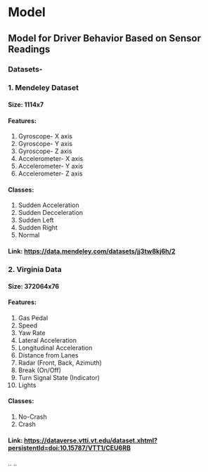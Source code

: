 # Model
## Model for Driver Behavior Based on Sensor Readings
### Datasets-</br>
### 1. Mendeley Dataset </br>
#### Size: 1114x7</br>
#### Features: </br>
  1. Gyroscope- X axis</br>
  2. Gyroscope- Y axis</br>
  3. Gyroscope- Z axis</br>
  4. Accelerometer- X axis</br>
  5. Accelerometer- Y axis</br>
  6. Accelerometer- Z axis</br>
#### Classes:</br>
  1. Sudden Acceleration</br>
  2. Sudden Decceleration</br>
  3. Sudden Left</br>
  4. Sudden Right</br>
  5. Normal</br>
#### Link: https://data.mendeley.com/datasets/jj3tw8kj6h/2 </br>

### 2. Virginia Data </br>
#### Size: 372064x76 </br>
#### Features: </br>
  1. Gas Pedal</br>
  2. Speed</br>
  3. Yaw Rate</br>
  4. Lateral Acceleration</br>
  5. Longitudinal Acceleration</br>
  6. Distance from Lanes</br>
  7. Radar (Front, Back, Azimuth)</br>
  8. Break (On/Off)</br>
  9. Turn Signal State (Indicator)</br>
  10. Lights</br>
#### Classes:</br>
  1. No-Crash</br>
  2. Crash</br>
#### Link: https://dataverse.vtti.vt.edu/dataset.xhtml?persistentId=doi:10.15787/VTT1/CEU6RB </br>
..
..
